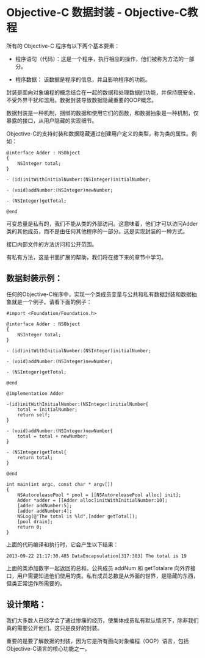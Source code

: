 # Objective-C 数据封装 - Objective-C教程

所有的 Objective-C 程序有以下两个基本要素：

*   程序语句（代码）：这是一个程序，执行相应的操作，他们被称为方法的一部分。

*   程序数据： 该数据是程序的信息，并且影响程序的功能。

封装是面向对象编程的概念结合在一起的数据和处理数据的功能，并保持既安全，不受外界干扰和滥用。数据封装导致数据隐藏重要的OOP概念。

数据封装是一种机制，捆绑的数据和使用它们的函数，和数据抽象是一种机制，仅暴露的接口，从用户隐藏的实现细节。

Objective-C的支持封装和数据隐藏通过创建用户定义的类型，称为类的属性。例如：

```
@interface Adder : NSObject
{
    NSInteger total;
}

- (id)initWithInitialNumber:(NSInteger)initialNumber;

- (void)addNumber:(NSInteger)newNumber;

- (NSInteger)getTotal;

@end
```

可变总量是私有的，我们不能从类的外部访问。这意味着，他们才可以访问Adder类的其他成员，而不是由任何其他程序的一部分。这是实现封装的一种方式。

接口内部文件的方法访问和公开范围。

有私有方法，这是书面扩展的帮助，我们将在接下来的章节中学习。

## 数据封装示例：

任何的Objective-C程序中，实现一个类成员变量与公共和私有数据封装和数据抽象就是一个例子。请看下面的例子：

```
#import <Foundation/Foundation.h>

@interface Adder : NSObject
{
    NSInteger total;
}

- (id)initWithInitialNumber:(NSInteger)initialNumber;

- (void)addNumber:(NSInteger)newNumber;

- (NSInteger)getTotal;

@end

@implementation Adder

-(id)initWithInitialNumber:(NSInteger)initialNumber{
    total = initialNumber;
    return self;
}

- (void)addNumber:(NSInteger)newNumber{
    total = total + newNumber;
}

- (NSInteger)getTotal{
    return total;
}

@end

int main(int argc, const char * argv[])
{
    NSAutoreleasePool * pool = [[NSAutoreleasePool alloc] init];        
    Adder *adder = [[Adder alloc]initWithInitialNumber:10];
    [adder addNumber:5];
    [adder addNumber:4];
    NSLog(@"The total is %ld",[adder getTotal]);
    [pool drain];
    return 0;
}
```

上面的代码编译和执行时，它会产生以下结果：

```
2013-09-22 21:17:30.485 DataEncapsulation[317:303] The total is 19

```

上面的类添加数字一起返回的总和。公共成员 addNum 和 getTotalare 向外界接口，用户需要知道他们使用的类。私有成员总数是从外面的世界，是隐藏的东西，但类正常运作所需要的。

## 设计策略：

我们大多数人已经学会了通过惨痛的经历，使集体成员私有默认情况下，除非我们真的需要公开他们。这只是良好的封装。

重要的是要了解数据的封装，因为它是所有面向对象编程（OOP）语言，包括Objective-C语言的核心功能之一。

 